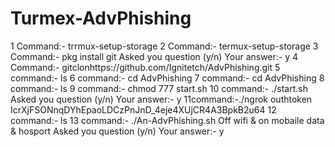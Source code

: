 # Turmex-AdvPhishing
1 Command:- trrmux-setup-storage 2 Command:- termux-setup-storage 3 Command:- pkg install git    Asked you question (y/n)    Your answer:- y 4 Command:- gitclonhttps://github.com/Ignitetch/AdvPhishing.git 5 command:- ls 6 command:- cd AdvPhishing 7 command:- cd AdvPhishing 8 command:- ls 9 command:- chmod 777 start.sh 10 command:- ./start.sh Asked you question (y/n)    Your answer:- y 11command:-./ngrok outhtoken IcrXjFSONnqDYhEpaoLDCzPnJnD_4eje4XUjCR4A3BpkB2u64 12 command:- ls 13 command:- ./An-AdvPhishing.sh Off wifi &amp; on mobaile data &amp; hosport Asked you question (y/n)    Your answer:- y
